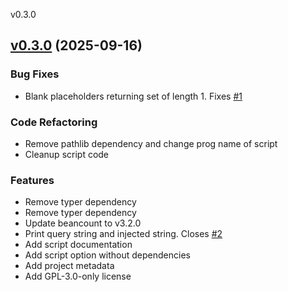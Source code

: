 
v0.3.0
## [v0.3.0](https://github.com/aleyoscar/beancount-inquiry/compare/v0.2.1...v0.3.0) (2025-09-16)

### Bug Fixes

* Blank placeholders returning set of length 1. Fixes [#1](https://github.com/aleyoscar/beancount-inquiry/issues/1)

### Code Refactoring

* Remove pathlib dependency and change prog name of script
* Cleanup script code

### Features

* Remove typer dependency
* Remove typer dependency
* Update beancount to v3.2.0
* Print query string and injected string. Closes [#2](https://github.com/aleyoscar/beancount-inquiry/issues/2)
* Add script documentation
* Add script option without dependencies
* Add project metadata
* Add GPL-3.0-only license

